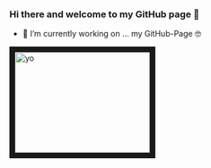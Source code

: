 ### Hi there and welcome to my GitHub page 👋

- 🔭 I’m currently working on ... my GitHub-Page 🤓

<a href="http://www.youtube.com/watch?feature=player_embedded&v=onzzA3VirMk
" target="_blank"><img src="http://img.youtube.com/vi/onzzA3VirMk/0.jpg" 
alt="yo" width="240" height="180" border="10" /></a>



<!--
**rockadub/rockadub** is a ✨ _special_ ✨ repository because its `README.md` (this file) appears on your GitHub profile.

Here are some ideas to get you started:

- 🔭 I’m currently working on ...
- 🌱 I’m currently learning ...
- 👯 I’m looking to collaborate on ...
- 🤔 I’m looking for help with ...
- 💬 Ask me about ...
- 📫 How to reach me: ...
- 😄 Pronouns: ...
- ⚡ Fun fact: ...
-->
